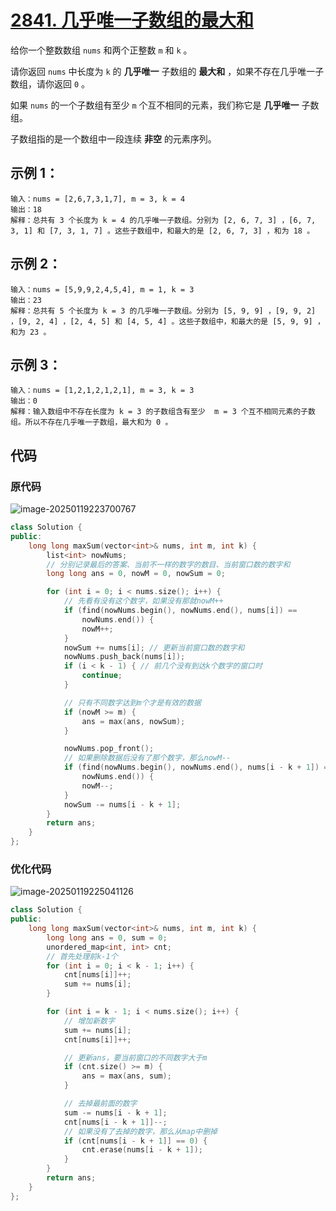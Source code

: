 # [2841. 几乎唯一子数组的最大和](https://leetcode.cn/problems/maximum-sum-of-almost-unique-subarray/)

给你一个整数数组 `nums` 和两个正整数 `m` 和 `k` 。

请你返回 `nums` 中长度为 `k` 的 **几乎唯一** 子数组的 **最大和** ，如果不存在几乎唯一子数组，请你返回 `0` 。

如果 `nums` 的一个子数组有至少 `m` 个互不相同的元素，我们称它是 **几乎唯一** 子数组。

子数组指的是一个数组中一段连续 **非空** 的元素序列。 

## **示例 1：**

```
输入：nums = [2,6,7,3,1,7], m = 3, k = 4
输出：18
解释：总共有 3 个长度为 k = 4 的几乎唯一子数组。分别为 [2, 6, 7, 3] ，[6, 7, 3, 1] 和 [7, 3, 1, 7] 。这些子数组中，和最大的是 [2, 6, 7, 3] ，和为 18 。
```

## **示例 2：**

```
输入：nums = [5,9,9,2,4,5,4], m = 1, k = 3
输出：23
解释：总共有 5 个长度为 k = 3 的几乎唯一子数组。分别为 [5, 9, 9] ，[9, 9, 2] ，[9, 2, 4] ，[2, 4, 5] 和 [4, 5, 4] 。这些子数组中，和最大的是 [5, 9, 9] ，和为 23 。
```

## **示例 3：**

```
输入：nums = [1,2,1,2,1,2,1], m = 3, k = 3
输出：0
解释：输入数组中不存在长度为 k = 3 的子数组含有至少  m = 3 个互不相同元素的子数组。所以不存在几乎唯一子数组，最大和为 0 。
```

## 代码

### 原代码

![image-20250119223700767](https://gitee.com/chen-houchao/images/raw/master/img/20250119223705831.png)

```cpp
class Solution {
public:
    long long maxSum(vector<int>& nums, int m, int k) {
        list<int> nowNums;
        // 分别记录最后的答案、当前不一样的数字的数目、当前窗口数的数字和
        long long ans = 0, nowM = 0, nowSum = 0;

        for (int i = 0; i < nums.size(); i++) {
            // 先看有没有这个数字，如果没有那就nowM++
            if (find(nowNums.begin(), nowNums.end(), nums[i]) ==
                nowNums.end()) {
                nowM++;
            }
            nowSum += nums[i]; // 更新当前窗口数的数字和
            nowNums.push_back(nums[i]);
            if (i < k - 1) { // 前几个没有到达k个数字的窗口时
                continue;
            }

            // 只有不同数字达到m个才是有效的数据
            if (nowM >= m) {
                ans = max(ans, nowSum);
            }

            nowNums.pop_front();
            // 如果删除数据后没有了那个数字，那么nowM--
            if (find(nowNums.begin(), nowNums.end(), nums[i - k + 1]) ==
                nowNums.end()) {
                nowM--;
            }
            nowSum -= nums[i - k + 1];
        }
        return ans;
    }
};
```

### 优化代码

![image-20250119225041126](https://gitee.com/chen-houchao/images/raw/master/img/20250119225041160.png)

```cpp
class Solution {
public:
    long long maxSum(vector<int>& nums, int m, int k) {
        long long ans = 0, sum = 0;
        unordered_map<int, int> cnt;
        // 首先处理前k-1个
        for (int i = 0; i < k - 1; i++) {
            cnt[nums[i]]++;
            sum += nums[i];
        }

        for (int i = k - 1; i < nums.size(); i++) {
            // 增加新数字
            sum += nums[i];
            cnt[nums[i]]++;

            // 更新ans，要当前窗口的不同数字大于m
            if (cnt.size() >= m) {
                ans = max(ans, sum);
            }

            // 去掉最前面的数字
            sum -= nums[i - k + 1];
            cnt[nums[i - k + 1]]--;
            // 如果没有了去掉的数字，那么从map中删掉
            if (cnt[nums[i - k + 1]] == 0) {
                cnt.erase(nums[i - k + 1]);
            }
        }
        return ans;
    }
};
```

